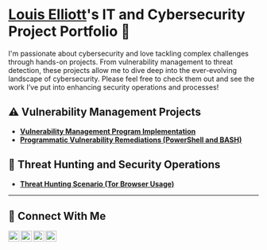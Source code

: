 # <a href="https://www.linkedin.com/in/louis-elliott-25823437/">Louis Elliott</a>'s IT and Cybersecurity Project Portfolio 🔐

I'm passionate about cybersecurity and love tackling complex challenges through hands-on projects. From vulnerability management to threat detection, these projects allow me to dive deep into the ever-evolving landscape of cybersecurity. Please feel free to check them out and see the work I’ve put into enhancing security operations and processes!


## ⚠️ Vulnerability Management Projects

- **[Vulnerability Management Program Implementation](https://github.com/joshcybertest/vulnerability-management-program)**
- **[Programmatic Vulnerability Remediations (PowerShell and BASH)](https://github.com/joshcybertest/programmatic-vulnerability-remediations)**

## 🚨 Threat Hunting and Security Operations

- **[Threat Hunting Scenario (Tor Browser Usage)](https://github.com/joshmadakor0/threat-hunting-scenario-tor)**

<hr/>

## 🤳 Connect With Me

[<img align="left" alt="___Louis________ | YouTube" width="22px" src="https://cdn.jsdelivr.net/npm/simple-icons@v3/icons/youtube.svg" />][youtube]
[<img align="left" alt="__Louis_________ | Twitter" width="22px" src="https://cdn.jsdelivr.net/npm/simple-icons@v3/icons/twitter.svg" />][twitter]
[<img align="left" alt="__Louis_________ | LinkedIn" width="22px" src="https://cdn.jsdelivr.net/npm/simple-icons@v3/icons/linkedin.svg" />][linkedin]
[<img align="left" alt="__Louis_________ | Instagram" width="22px" src="https://cdn.jsdelivr.net/npm/simple-icons@v3/icons/instagram.svg" />][instagram]



[twitter]: https://twitter.com/___________
[youtube]: https://www.youtube.com/c/___________
[instagram]: https://www.instagram.com/___________
[linkedin]: https://linkedin.com/in/___________
[linkedin]: https://www.linkedin.com/in/louis-elliott-25823437/

<!--
<img width="35" alt="image" src="https://github.com/user-attachments/assets/2f41c7cd-5ea8-4475-b451-a37161b6c3fb"> 
<img width="35" alt="image" src="https://github.com/user-attachments/assets/77649969-9910-4994-8b96-74a116cfb2a8">
-->
